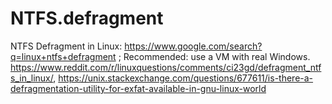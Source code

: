 # NTFS.defragment
NTFS Defragment in Linux: https://www.google.com/search?q=linux+ntfs+defragment ; Recommended: use a VM with real Windows. https://www.reddit.com/r/linuxquestions/comments/ci23gd/defragment_ntfs_in_linux/, https://unix.stackexchange.com/questions/677611/is-there-a-defragmentation-utility-for-exfat-available-in-gnu-linux-world
